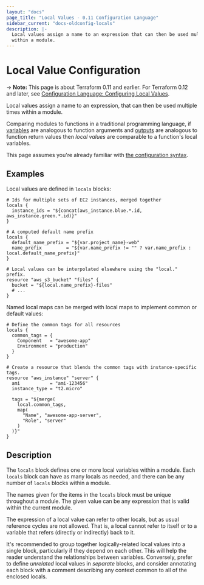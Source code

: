 ```yaml
---
layout: "docs"
page_title: "Local Values - 0.11 Configuration Language"
sidebar_current: "docs-oldconfig-locals"
description: |-
  Local values assign a name to an expression that can then be used multiple times
  within a module.
---
```


# Local Value Configuration

-> **Note:** This page is about Terraform 0.11 and earlier. For Terraform 0.12
and later, see
[Configuration Language: Configuring Local Values](../configuration/locals.html).

Local values assign a name to an expression, that can then be used multiple
times within a module.

Comparing modules to functions in a traditional programming language,
if [variables](./variables.html) are analogous to function arguments and
[outputs](./outputs.html) are analogous to function return values then
_local values_ are comparable to a function's local variables.

This page assumes you're already familiar with
[the configuration syntax](/docs/configuration/syntax.html).

## Examples

Local values are defined in `locals` blocks:

```hcl
# Ids for multiple sets of EC2 instances, merged together
locals {
  instance_ids = "${concat(aws_instance.blue.*.id, aws_instance.green.*.id)}"
}

# A computed default name prefix
locals {
  default_name_prefix = "${var.project_name}-web"
  name_prefix         = "${var.name_prefix != "" ? var.name_prefix : local.default_name_prefix}"
}

# Local values can be interpolated elsewhere using the "local." prefix.
resource "aws_s3_bucket" "files" {
  bucket = "${local.name_prefix}-files"
  # ...
}
```

Named local maps can be merged with local maps to implement common or default
values:

```hcl
# Define the common tags for all resources
locals {
  common_tags = {
    Component   = "awesome-app"
    Environment = "production"
  }
}

# Create a resource that blends the common tags with instance-specific tags.
resource "aws_instance" "server" {
  ami           = "ami-123456"
  instance_type = "t2.micro"

  tags = "${merge(
    local.common_tags,
    map(
      "Name", "awesome-app-server",
      "Role", "server"
    )
  )}"
}
```

## Description

The `locals` block defines one or more local variables within a module.
Each `locals` block can have as many locals as needed, and there can be any
number of `locals` blocks within a module.

The names given for the items in the `locals` block must be unique throughout
a module. The given value can be any expression that is valid within
the current module.

The expression of a local value can refer to other locals, but as usual
reference cycles are not allowed. That is, a local cannot refer to itself
or to a variable that refers (directly or indirectly) back to it.

It's recommended to group together logically-related local values into
a single block, particularly if they depend on each other. This will help
the reader understand the relationships between variables. Conversely,
prefer to define _unrelated_ local values in _separate_ blocks, and consider
annotating each block with a comment describing any context common to all
of the enclosed locals.
